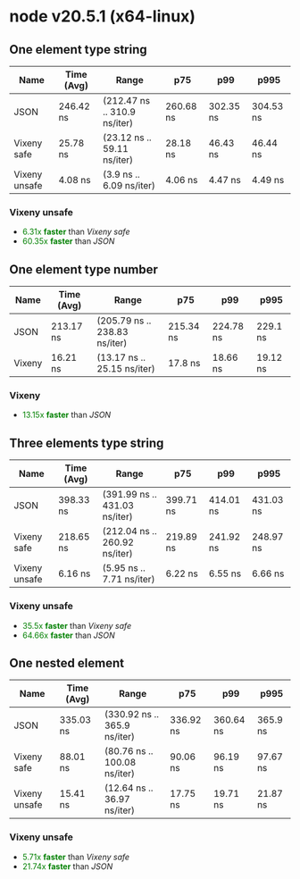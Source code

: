 
# node v20.5.1 (x64-linux)

## One element type string
| Name | Time (Avg) | Range | p75 | p99 | p995 |
|------|------------|-------|-----|-----|------|
| JSON | 246.42 ns | (212.47 ns .. 310.9 ns/iter) | 260.68 ns | 302.35 ns | 304.53 ns |
| Vixeny safe | 25.78 ns | (23.12 ns .. 59.11 ns/iter) | 28.18 ns | 46.43 ns | 46.44 ns |
| Vixeny unsafe | 4.08 ns | (3.9 ns .. 6.09 ns/iter) | 4.06 ns | 4.47 ns | 4.49 ns |## **Summary** for *One element type string*

### **Vixeny unsafe** 

- <span style="color:green">6.31x **faster**</span> than *Vixeny safe*
- <span style="color:green">60.35x **faster**</span> than *JSON*





## One element type number
| Name | Time (Avg) | Range | p75 | p99 | p995 |
|------|------------|-------|-----|-----|------|
| JSON | 213.17 ns | (205.79 ns .. 238.83 ns/iter) | 215.34 ns | 224.78 ns | 229.1 ns |
| Vixeny | 16.21 ns | (13.17 ns .. 25.15 ns/iter) | 17.8 ns | 18.66 ns | 19.12 ns |## **Summary** for *One element type number*

### **Vixeny** 

- <span style="color:green">13.15x **faster**</span> than *JSON*





## Three elements type string
| Name | Time (Avg) | Range | p75 | p99 | p995 |
|------|------------|-------|-----|-----|------|
| JSON | 398.33 ns | (391.99 ns .. 431.03 ns/iter) | 399.71 ns | 414.01 ns | 431.03 ns |
| Vixeny safe | 218.65 ns | (212.04 ns .. 260.92 ns/iter) | 219.89 ns | 241.92 ns | 248.97 ns |
| Vixeny unsafe | 6.16 ns | (5.95 ns .. 7.71 ns/iter) | 6.22 ns | 6.55 ns | 6.66 ns |## **Summary** for *Three elements type string*

### **Vixeny unsafe** 

- <span style="color:green">35.5x **faster**</span> than *Vixeny safe*
- <span style="color:green">64.66x **faster**</span> than *JSON*





## One nested element
| Name | Time (Avg) | Range | p75 | p99 | p995 |
|------|------------|-------|-----|-----|------|
| JSON | 335.03 ns | (330.92 ns .. 365.9 ns/iter) | 336.92 ns | 360.64 ns | 365.9 ns |
| Vixeny safe | 88.01 ns | (80.76 ns .. 100.08 ns/iter) | 90.06 ns | 96.19 ns | 97.67 ns |
| Vixeny unsafe | 15.41 ns | (12.64 ns .. 36.97 ns/iter) | 17.75 ns | 19.71 ns | 21.87 ns |## **Summary** for *One nested element*

### **Vixeny unsafe** 

- <span style="color:green">5.71x **faster**</span> than *Vixeny safe*
- <span style="color:green">21.74x **faster**</span> than *JSON*


